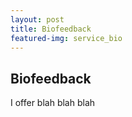 ```yaml
---
layout: post
title: Biofeedback
featured-img: service_bio
---
```


## Biofeedback

I offer blah blah blah
